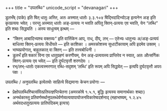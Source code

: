 +++
title = "उपलब्धिः"
unicode_script = "devanagari"
+++

डुलभँष् (पाके) इति षित् धातुः अस्ति, अतः अस्मात् धातोः ३.३.१०४‌ षिद्भिदादिभ्योऽङ् इत्यनेन अङ् इति कृत्प्रत्ययः भवेत् । परन्तु अस्मात् धातोः अङ्-प्रत्ययः न भवति अपितु क्तिन्-प्रत्ययः एव भवति, येन “लब्धि” इति शब्दः सिद्ध्यति । अस्य साधुत्वम् इत्थम् —

- “क्तिन् आबादिभ्यश्च वक्तव्यः” इति वार्त्तिकेन आप्, राध्, दीप्, लभ् —‌ एतेभ्यः धातुभ्यः अ/अङ्-प्रत्ययं बाधित्वा क्तिन्-प्रत्ययः विधीयते — इति काशिका । अमरकोशस्य सुधाटीकायाम् अपि इदमेव उक्तम् ।
- भाष्यप्रयोगात्, बाहुलकात् वा क्तिन् — इति तत्त्वबोधिनी ।
- डुलभँ इति षकारं विना एव धातुग्रहणं करणीयम्, येन अङ्-प्रत्ययस्य प्राप्तिरेव न स्यात्, अतः औत्सर्गिकः क्तिन्-प्रत्ययः एव भवेत् — इति दुर्घटवृत्तौ शरणदेवः ।
- रभ्/लभ्-धातोः एकत्वस्मरणात् रब्धि-सदृशम् ‘लब्धि’ इति रूपम् अपि सिद्ध्येत् — इत्यपि दुर्घटवृत्तौ अपरः पक्षः । 

उपलब्धिः / अनुपलब्धिः इत्येतयोः साहित्ये विद्यमानाः केचन प्रयोगाः —

- प्रेक्षोपलब्धिश्चित्संवित्प्रतिपत्ज्ञप्तिचेतना (अमरकोषे १.५.१, बुद्धिः इत्यस्य समानार्थकाः शब्दाः)
- अनर्थकास्तु प्रतिवर्णमर्थानुपलब्धेर्वर्णव्यत्ययापायोजनविकारेष्वदर्शनाद् (महाभाष्यम्, १.२.४५ अर्थवदधातुरप्रत्ययः प्रातिपदिकम् इत्यत्र)

